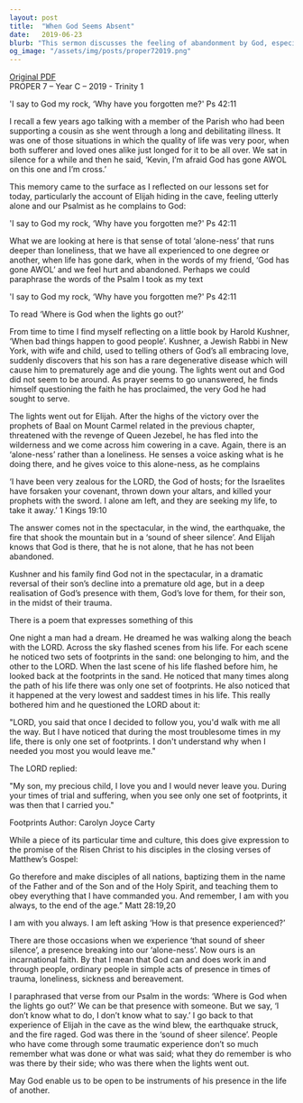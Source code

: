 ```yaml
---
layout: post
title:  "When God Seems Absent"
date:   2019-06-23
blurb: "This sermon discusses the feeling of abandonment by God, especially during times of hardship and suffering. It draws from the experiences of Elijah and a Jewish Rabbi, Harold Kushner, to illustrate that God's presence is often felt not in the spectacular, but in the quiet and in the midst of trauma. The sermon encourages believers to be instruments of God's presence in the lives of others, especially during their darkest times."
og_image: "/assets/img/posts/proper72019.png"
---
```

[Original PDF](/assets/pdf/proper72019.pdf)    
PROPER 7 – Year C – 2019 - Trinity 1

'I say to God my rock,
‘Why have you forgotten me?' Ps 42:11

I recall a few years ago talking with a member of the Parish who had been supporting a cousin as she went through a long and debilitating illness. It was one of those situations in which the quality of life was very poor, when both sufferer and loved ones alike just longed for it to be all over. We sat in silence for a while and then he said, ‘Kevin, I’m afraid God has gone AWOL on this one and I’m cross.’

This memory came to the surface as I reflected on our lessons set for today, particularly the account of Elijah hiding in the cave, feeling utterly alone and our Psalmist as he complains to God:

'I say to God my rock,
‘Why have you forgotten me?' Ps 42:11

What we are looking at here is that sense of total ‘alone-ness’ that runs deeper than loneliness, that we have all experienced to one degree or another, when life has gone dark, when in the words of my friend, ‘God has gone AWOL’ and we feel hurt and abandoned. Perhaps we could paraphrase the words of the Psalm I took as my text

'I say to God my rock,
‘Why have you forgotten me?' Ps 42:11

To read ‘Where is God when the lights go out?’

From time to time I find myself reflecting on a little book by Harold Kushner, ‘When bad things happen to good people’. Kushner, a Jewish Rabbi in New York, with wife and child, used to telling others of God’s all embracing love, suddenly discovers that his son has a rare degenerative disease which will cause him to prematurely age and die young. The lights went out and God did not seem to be around. As prayer seems to go unanswered, he finds himself questioning the faith he has proclaimed, the very God he had sought to serve.

The lights went out for Elijah. After the highs of the victory over the prophets of Baal on Mount Carmel related in the previous chapter, threatened with the revenge of Queen Jezebel, he has fled into the wilderness and we come across him cowering in a cave. Again, there is an ‘alone-ness’ rather than a loneliness. He senses a voice asking what is he doing there, and he gives voice to this alone-ness, as he complains

‘I have been very zealous for the LORD, the God of hosts; for the Israelites have forsaken your covenant, thrown down your altars, and killed your prophets with the sword. I alone am left, and they are seeking my life, to take it away.’ 1 Kings 19:10

The answer comes not in the spectacular, in the wind, the earthquake, the fire that shook the mountain but in a ‘sound of sheer silence’. And Elijah knows that God is there, that he is not alone, that he has not been abandoned.

Kushner and his family find God not in the spectacular, in a dramatic reversal of their son’s decline into a premature old age, but in a deep realisation of God’s presence with them, God’s love for them, for their son, in the midst of their trauma.

There is a poem that expresses something of this

One night a man had a dream. He dreamed
he was walking along the beach with the LORD.
Across the sky flashed scenes from his life.
For each scene he noticed two sets of
footprints in the sand: one belonging
to him, and the other to the LORD.
When the last scene of his life flashed before him,
he looked back at the footprints in the sand.
He noticed that many times along the path of
his life there was only one set of footprints.
He also noticed that it happened at the very
lowest and saddest times in his life.
This really bothered him and he
questioned the LORD about it:

"LORD, you said that once I decided to follow
you, you'd walk with me all the way.
But I have noticed that during the most
troublesome times in my life,
there is only one set of footprints.
I don't understand why when
I needed you most you would leave me."

The LORD replied:

"My son, my precious child,
I love you and I would never leave you.
During your times of trial and suffering,
when you see only one set of footprints,
it was then that I carried you."

Footprints Author: Carolyn Joyce Carty

While a piece of its particular time and culture, this does give expression to the promise of the Risen Christ to his disciples in the closing verses of Matthew’s Gospel:

Go therefore and make disciples of all nations, baptizing them in the
name of the Father and of the Son and of the Holy Spirit, and teaching
them to obey everything that I have commanded you. And remember,
I am with you always, to the end of the age.” Matt 28:19,20

I am with you always. I am left asking ‘How is that presence experienced?’

There are those occasions when we experience ‘that sound of sheer silence’, a presence breaking into our ‘alone-ness’. Now ours is an incarnational faith. By that I mean that God can and does work in and through people, ordinary people in simple acts of presence in times of trauma, loneliness, sickness and bereavement.

I paraphrased that verse from our Psalm in the words: ‘Where is God when the lights go out?’ We can be that presence with someone. But we say, ‘I don’t know what to do, I don’t know what to say.’ I go back to that experience of Elijah in the cave as the wind blew, the earthquake struck, and the fire raged. God was there in the ‘sound of sheer silence’. People who have come through some traumatic experience don’t so much remember what was done or what was said; what they do remember is who was there by their side; who was there when the lights went out.

May God enable us to be open to be instruments of his presence in the life of another.
